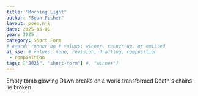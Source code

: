 ```yaml
---
title: "Morning Light"
author: "Sean Fisher"
layout: poem.njk
date: 2025-05-01
year: 2025
category: Short Form
# award: runner-up # values: winner, runner-up, or omitted
ai_use: # values: none, revision, drafting, composition
 - composition
tags: ["2025", "short-form"] #, "winner"]
---
```

Empty tomb glowing
Dawn breaks on a world transformed
Death's chains lie broken